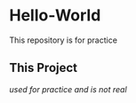 # Hello-World
This repository is for practice
## This Project
*used for practice and is not real*
  
